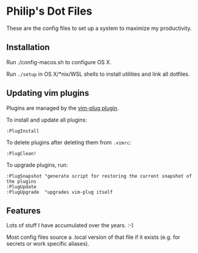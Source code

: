 # Philip's Dot Files
These are the config files to set up a system to maximize my productivity.

## Installation
Run ./config-macos.sh to configure OS X.

Run `./setup` in OS X/*nix/WSL shells to install utilities and link all dotfiles.

## Updating vim plugins
Plugins are managed by the [vim-plug plugin][vim-plug].

To install and update all plugins:

    :PlugInstall

To delete plugins after deleting them from `.vimrc`:

    :PlugClean!
    
To upgrade plugins, run:

    :PlugSnapshot "generate script for restoring the current snapshot of the plugins
    :PlugUpdate
    :PlugUpgrade  "upgrades vim-plug itself

[vim-plug]: https://github.com/junegunn/vim-plug

## Features
Lots of stuff I have accumulated over the years. :-)

Most config files source a .local version of that file if it exists (e.g. for secrets or work specific aliases).

